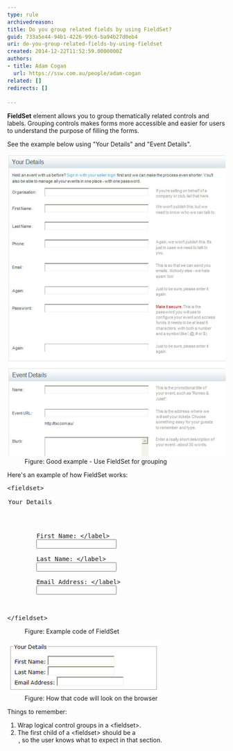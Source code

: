 ```yaml
---
type: rule
archivedreason: 
title: Do you group related fields by using FieldSet?
guid: 733a5e44-94b1-4226-99c6-ba94b27d0eb4
uri: do-you-group-related-fields-by-using-fieldset
created: 2014-12-22T11:52:59.0000000Z
authors:
- title: Adam Cogan
  url: https://ssw.com.au/people/adam-cogan
related: []
redirects: []

---
```


**FieldSet** element allows you to group thematically related controls                     and labels. Grouping controls makes forms more accessible and easier for users to                     understand the purpose of filling the forms.

See the example below using "Your Details"                     and "Event Details".

<!--endintro-->
<dl class="goodImage"><dt> 
      <img src="fieldset.jpg" alt=""> 
   </dt><dd>Figure: Good example - Use FieldSet for grouping</dd><dd></dd></dl>
Here's an example of how FieldSet works:
<dl class="code"><dt><pre>&lt;fieldset&gt;
    <legend>Your Details</legend>
    <p>
        <label for="FirstName">First Name: &lt;/label&gt;
        <input id="FirstName" type="text"><br>
        <label for="LastName">Last Name: &lt;/label&gt;
        <input id="LastName" type="text"><br>
        <label for="EmailAddress">Email Address: &lt;/label&gt;
        <input id="EmailAddress" type="text">
    </label></label></label></p>
&lt;/fieldset&gt;</pre></dt><dd>Figure: Example code of FieldSet</dd></dl><dl class="image"> 
   <dt> 
      <img src="fieldset-browser.jpg" alt=""> 
   </dt><dd>Figure: How that code will look on the browser</dd><dd></dd></dl>
Things to remember:

1. Wrap logical control groups in a &lt;fieldset&gt;.
2. The first child of a &lt;fieldset&gt; should be a <legend>, so the user knows what to expect in that section.</legend>
